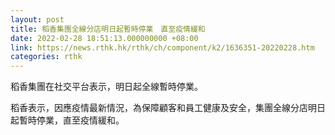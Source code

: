 ```yaml
---
layout: post
title: 稻香集團全線分店明日起暫時停業　直至疫情緩和
date: 2022-02-28 18:51:13.000000000 +08:00
link: https://news.rthk.hk/rthk/ch/component/k2/1636351-20220228.htm
categories: rthk
---
```


稻香集團在社交平台表示，明日起全線暫時停業。

稻香表示，因應疫情最新情況，為保障顧客和員工健康及安全，集團全線分店明日起暫時停業，直至疫情緩和。
